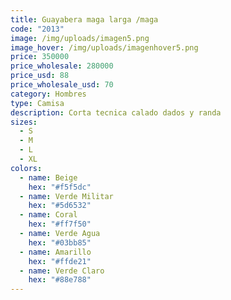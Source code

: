 ```yaml
---
title: Guayabera maga larga /maga
code: "2013"
image: /img/uploads/imagen5.png
image_hover: /img/uploads/imagenhover5.png
price: 350000
price_wholesale: 280000
price_usd: 88
price_wholesale_usd: 70
category: Hombres
type: Camisa
description: Corta tecnica calado dados y randa
sizes:
  - S
  - M
  - L
  - XL
colors:
  - name: Beige
    hex: "#f5f5dc"
  - name: Verde Militar
    hex: "#5d6532"
  - name: Coral
    hex: "#ff7f50"
  - name: Verde Agua
    hex: "#03bb85"
  - name: Amarillo
    hex: "#ffde21"
  - name: Verde Claro
    hex: "#88e788"
---
```

